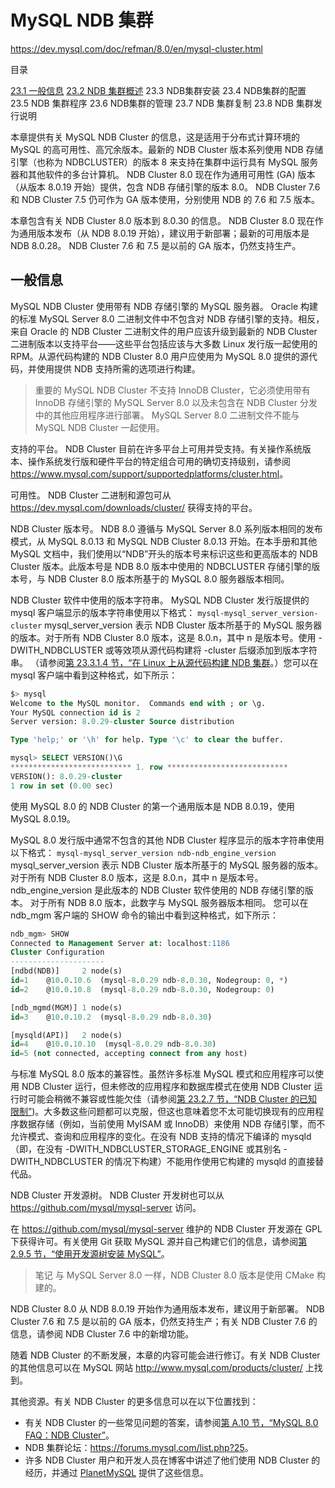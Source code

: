 # MySQL NDB 集群

<https://dev.mysql.com/doc/refman/8.0/en/mysql-cluster.html>

目录

[23.1 一般信息](#一般信息)
[23.2 NDB 集群概述](NDB集群概述/NDB集群概述.md)
23.3 NDB集群安装
23.4 NDB集群的配置
23.5 NDB 集群程序
23.6 NDB集群的管理
23.7 NDB 集群复制
23.8 NDB 集群发行说明

本章提供有关 MySQL NDB Cluster 的信息，这是适用于分布式计算环境的 MySQL 的高可用性、高冗余版本。最新的 NDB Cluster 版本系列使用 NDB 存储引擎（也称为 NDBCLUSTER）的版本 8 来支持在集群中运行具有 MySQL 服务器和其他软件的多台计算机。 NDB Cluster 8.0 现在作为通用可用性 (GA) 版本（从版本 8.0.19 开始）提供，包含 NDB 存储引擎的版本 8.0。 NDB Cluster 7.6 和 NDB Cluster 7.5 仍可作为 GA 版本使用，分别使用 NDB 的 7.6 和 7.5 版本。

本章包含有关 NDB Cluster 8.0 版本到 8.0.30 的信息。 NDB Cluster 8.0 现在作为通用版本发布（从 NDB 8.0.19 开始），建议用于新部署；最新的可用版本是 NDB 8.0.28。 NDB Cluster 7.6 和 7.5 是以前的 GA 版本，仍然支持生产。

## 一般信息

MySQL NDB Cluster 使用带有 NDB 存储引擎的 MySQL 服务器。 Oracle 构建的标准 MySQL Server 8.0 二进制文件中不包含对 NDB 存储引擎的支持。相反，来自 Oracle 的 NDB Cluster 二进制文件的用户应该升级到最新的 NDB Cluster 二进制版本以支持平台——这些平台包括应该与大多数 Linux 发行版一起使用的 RPM。从源代码构建的 NDB Cluster 8.0 用户应使用为 MySQL 8.0 提供的源代码，并使用提供 NDB 支持所需的选项进行构建。

> 重要的
MySQL NDB Cluster 不支持 InnoDB Cluster，它必须使用带有 InnoDB 存储引擎的 MySQL Server 8.0 以及未包含在 NDB Cluster 分发中的其他应用程序进行部署。 MySQL Server 8.0 二进制文件不能与 MySQL NDB Cluster 一起使用。

支持的平台。 NDB Cluster 目前在许多平台上可用并受支持。有关操作系统版本、操作系统发行版和硬件平台的特定组合可用的确切支持级别，请参阅 <https://www.mysql.com/support/supportedplatforms/cluster.html>。

可用性。 NDB Cluster 二进制和源包可从 <https://dev.mysql.com/downloads/cluster/> 获得支持的平台。

NDB Cluster 版本号。 NDB 8.0 遵循与 MySQL Server 8.0 系列版本相同的发布模式，从 MySQL 8.0.13 和 MySQL NDB Cluster 8.0.13 开始。在本手册和其他 MySQL 文档中，我们使用以“NDB”开头的版本号来标识这些和更高版本的 NDB Cluster 版本。此版本号是 NDB 8.0 版本中使用的 NDBCLUSTER 存储引擎的版本号，与 NDB Cluster 8.0 版本所基于的 MySQL 8.0 服务器版本相同。

NDB Cluster 软件中使用的版本字符串。 MySQL NDB Cluster 发行版提供的 mysql 客户端显示的版本字符串使用以下格式：
`mysql-mysql_server_version-cluster`
mysql_server_version 表示 NDB Cluster 版本所基于的 MySQL 服务器的版本。对于所有 NDB Cluster 8.0 版本，这是 8.0.n，其中 n 是版本号。使用 -DWITH_NDBCLUSTER 或等效项从源代码构建将 -cluster 后缀添加到版本字符串。 （请参阅[第 23.3.1.4 节，“在 Linux 上从源代码构建 NDB 集群](https://dev.mysql.com/doc/refman/8.0/en/mysql-cluster-install-linux-source.html)。）您可以在 mysql 客户端中看到这种格式，如下所示：

```sql
$> mysql
Welcome to the MySQL monitor.  Commands end with ; or \g.
Your MySQL connection id is 2
Server version: 8.0.29-cluster Source distribution

Type 'help;' or '\h' for help. Type '\c' to clear the buffer.

mysql> SELECT VERSION()\G
*************************** 1. row ***************************
VERSION(): 8.0.29-cluster
1 row in set (0.00 sec)
```

使用 MySQL 8.0 的 NDB Cluster 的第一个通用版本是 NDB 8.0.19，使用 MySQL 8.0.19。

MySQL 8.0 发行版中通常不包含的其他 NDB Cluster 程序显示的版本字符串使用以下格式：
`mysql-mysql_server_version ndb-ndb_engine_version`
mysql_server_version 表示 NDB Cluster 版本所基于的 MySQL 服务器的版本。 对于所有 NDB Cluster 8.0 版本，这是 8.0.n，其中 n 是版本号。 ndb_engine_version 是此版本的 NDB Cluster 软件使用的 NDB 存储引擎的版本。 对于所有 NDB 8.0 版本，此数字与 MySQL 服务器版本相同。 您可以在 ndb_mgm 客户端的 SHOW 命令的输出中看到这种格式，如下所示：

```sql
ndb_mgm> SHOW
Connected to Management Server at: localhost:1186
Cluster Configuration
---------------------
[ndbd(NDB)]     2 node(s)
id=1    @10.0.10.6  (mysql-8.0.29 ndb-8.0.30, Nodegroup: 0, *)
id=2    @10.0.10.8  (mysql-8.0.29 ndb-8.0.30, Nodegroup: 0)

[ndb_mgmd(MGM)] 1 node(s)
id=3    @10.0.10.2  (mysql-8.0.29 ndb-8.0.30)

[mysqld(API)]   2 node(s)
id=4    @10.0.10.10  (mysql-8.0.29 ndb-8.0.30)
id=5 (not connected, accepting connect from any host)
```

与标准 MySQL 8.0 版本的兼容性。虽然许多标准 MySQL 模式和应用程序可以使用 NDB Cluster 运行，但未修改的应用程序和数据库模式在使用 NDB Cluster 运行时可能会稍微不兼容或性能欠佳（请参阅[第 23.2.7 节，“NDB Cluster 的已知限制”](https://dev.mysql.com/doc/refman/8.0/en/mysql-cluster-limitations.html))。大多数这些问题都可以克服，但这也意味着您不太可能切换现有的应用程序数据存储（例如，当前使用 MyISAM 或 InnoDB）来使用 NDB 存储引擎，而不允许模式、查询和应用程序的变化。在没有 NDB 支持的情况下编译的 mysqld（即，在没有 -DWITH_NDBCLUSTER_STORAGE_ENGINE 或其别名 -DWITH_NDBCLUSTER 的情况下构建）不能用作使用它构建的 mysqld 的直接替代品。

NDB Cluster 开发源树。 NDB Cluster 开发树也可以从 <https://github.com/mysql/mysql-server> 访问。

在 <https://github.com/mysql/mysql-server> 维护的 NDB Cluster 开发源在 GPL 下获得许可。有关使用 Git 获取 MySQL 源并自己构建它们的信息，请参阅[第 2.9.5 节，“使用开发源树安装 MySQL”](https://dev.mysql.com/doc/refman/8.0/en/installing-development-tree.html)。

> 笔记
与 MySQL Server 8.0 一样，NDB Cluster 8.0 版本是使用 CMake 构建的。

NDB Cluster 8.0 从 NDB 8.0.19 开始作为通用版本发布，建议用于新部署。 NDB Cluster 7.6 和 7.5 是以前的 GA 版本，仍然支持生产；有关 NDB Cluster 7.6 的信息，请参阅 NDB Cluster 7.6 中的新增功能。

随着 NDB Cluster 的不断发展，本章的内容可能会进行修订。有关 NDB Cluster 的其他信息可以在 MySQL 网站 <http://www.mysql.com/products/cluster/> 上找到。

其他资源。有关 NDB Cluster 的更多信息可以在以下位置找到：

- 有关 NDB Cluster 的一些常见问题的答案，请参阅[第 A.10 节，“MySQL 8.0 FAQ：NDB Cluster”](https://dev.mysql.com/doc/refman/8.0/en/faqs-mysql-cluster.html)。
- NDB 集群论坛：<https://forums.mysql.com/list.php?25>。
- 许多 NDB Cluster 用户和开发人员在博客中讲述了他们使用 NDB Cluster 的经历，并通过 [PlanetMySQL](http://www.planetmysql.org/) 提供了这些信息。
